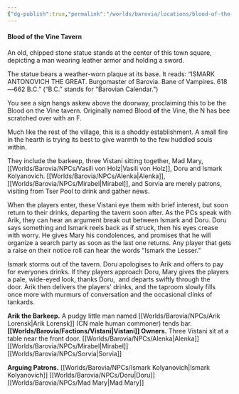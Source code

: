 ```yaml
---
{"dg-publish":true,"permalink":"/worlds/barovia/locations/blood-of-the-vine-tavern/"}
---
```



#### Blood of the Vine Tavern  

An old, chipped stone statue stands at the center of this town square, depicting a man wearing leather armor and holding a sword. 

The statue bears a weather-worn plaque at its base. It reads: “ISMARK ANTONOVICH THE GREAT. Burgomaster of Barovia. Bane of Vampires. 618—662 B.C.” (“B.C.” stands for “Barovian Calendar.”) 

You see a sign hangs askew above the doorway, proclaiming this to be the Blood on the Vine tavern. Originally named Blood **of** the Vine, the N has bee scratched over with an F. 

Much like the rest of the village, this is a shoddy establishment. A small fire in the hearth is trying its best to give warmth to the few huddled souls within. 

They include the barkeep, three Vistani sitting together, Mad Mary, [[Worlds/Barovia/NPCs/Vasili von Holz\|Vasili von Holz]], Doru and Ismark Kolyanovich. [[Worlds/Barovia/NPCs/Alenka\|Alenka]], [[Worlds/Barovia/NPCs/Mirabel\|Mirabel]], and Sorvia are merely patrons, visiting from Tser Pool to drink and gather news. 

When the players enter, these Vistani eye them with brief interest, but soon return to their drinks, departing the tavern soon after. As the PCs speak with Arik, they can hear an argument break out between Ismark and Doru. Doru says something and Ismark reels back as if struck, then his eyes crease with worry. He gives Mary his condolences, and promises that he will organize a search party as soon as the last one returns. Any player that gets a raise on their notice roll can hear the words "Ismark the Lesser."

Ismark storms out of the tavern. Doru apologises to Arik and offers to pay for everyones drinks. If they players approach Doru, Mary gives the players a pale, wide-eyed look, thanks Doru,  and departs swiftly through the door. Arik then delivers the players' drinks, and the taproom slowly fills once more with murmurs of conversation and the occasional clinks of tankards.

**Arik the Barkeep.**
A pudgy little man named [[Worlds/Barovia/NPCs/Arik Lorensk\|Arik Lorensk]] (CN male human commoner) tends bar.
 
**[[Worlds/Barovia/Factions/Vistani\|Vistani]] Owners.**
Three Vistani sit at a table near the front door.
[[Worlds/Barovia/NPCs/Alenka\|Alenka]]
[[Worlds/Barovia/NPCs/Mirabel\|Mirabel]]
[[Worlds/Barovia/NPCs/Sorvia\|Sorvia]]

**Arguing Patrons.**
[[Worlds/Barovia/NPCs/Ismark Kolyanovich\|Ismark Kolyanovich]]
[[Worlds/Barovia/NPCs/Doru\|Doru]]
[[Worlds/Barovia/NPCs/Mad Mary\|Mad Mary]]
